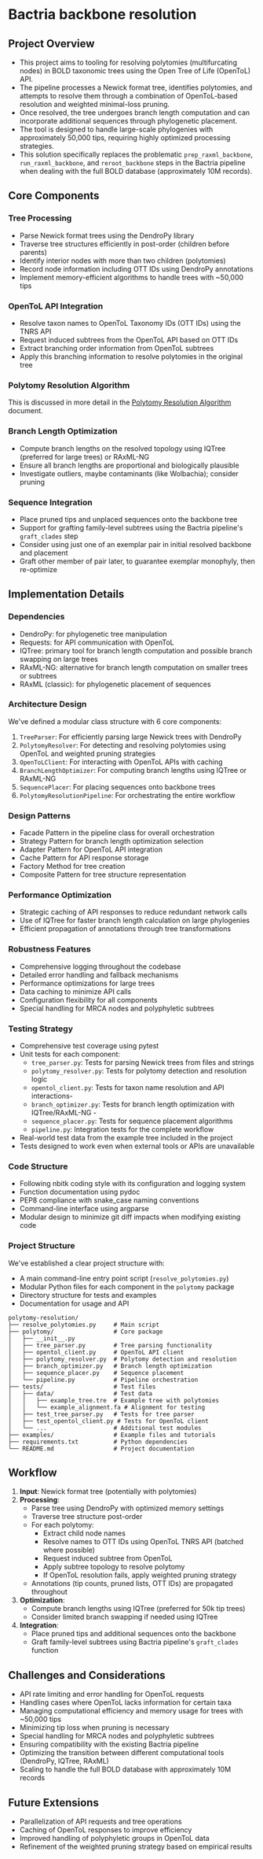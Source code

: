 # Bactria backbone resolution

## Project Overview
- This project aims to tooling for resolving polytomies (multifurcating nodes) in BOLD taxonomic trees using the Open Tree of Life (OpenToL) API.
- The pipeline processes a Newick format tree, identifies polytomies, and attempts to resolve them through a combination of OpenToL-based resolution and weighted minimal-loss pruning.
- Once resolved, the tree undergoes branch length computation and can incorporate additional sequences through phylogenetic placement.
- The tool is designed to handle large-scale phylogenies with approximately 50,000 tips, requiring highly optimized processing strategies.
- This solution specifically replaces the problematic `prep_raxml_backbone`, `run_raxml_backbone`, and `reroot_backbone` steps in the Bactria pipeline when dealing with the full BOLD database (approximately 10M records).

## Core Components

### Tree Processing
- Parse Newick format trees using the DendroPy library
- Traverse tree structures efficiently in post-order (children before parents)
- Identify interior nodes with more than two children (polytomies)
- Record node information including OTT IDs using DendroPy annotations
- Implement memory-efficient algorithms to handle trees with ~50,000 tips

### OpenToL API Integration
- Resolve taxon names to OpenToL Taxonomy IDs (OTT IDs) using the TNRS API
- Request induced subtrees from the OpenToL API based on OTT IDs
- Extract branching order information from OpenToL subtrees
- Apply this branching information to resolve polytomies in the original tree

### Polytomy Resolution Algorithm

This is discussed in more detail in the [Polytomy Resolution Algorithm](resolution-pruning.md) document.

### Branch Length Optimization
- Compute branch lengths on the resolved topology using IQTree (preferred for large trees) or RAxML-NG
- Ensure all branch lengths are proportional and biologically plausible
- Investigate outliers, maybe contaminants (like Wolbachia); consider pruning

### Sequence Integration
- Place pruned tips and unplaced sequences onto the backbone tree
- Support for grafting family-level subtrees using the Bactria pipeline's `graft_clades` step
- Consider using just one of an exemplar pair in initial resolved backbone and placement
- Graft other member of pair later, to guarantee exemplar monophyly, then re-optimize

## Implementation Details

### Dependencies
- DendroPy: for phylogenetic tree manipulation
- Requests: for API communication with OpenToL
- IQTree: primary tool for branch length computation and possible branch swapping on large trees
- RAxML-NG: alternative for branch length computation on smaller trees or subtrees
- RAxML (classic): for phylogenetic placement of sequences

### Architecture Design
We've defined a modular class structure with 6 core components:
1. `TreeParser`: For efficiently parsing large Newick trees with DendroPy
2. `PolytomyResolver`: For detecting and resolving polytomies using OpenToL and weighted pruning strategies
3. `OpenToLClient`: For interacting with OpenToL APIs with caching
4. `BranchLengthOptimizer`: For computing branch lengths using IQTree or RAxML-NG
5. `SequencePlacer`: For placing sequences onto backbone trees
6. `PolytomyResolutionPipeline`: For orchestrating the entire workflow

### Design Patterns
- Facade Pattern in the pipeline class for overall orchestration
- Strategy Pattern for branch length optimization selection
- Adapter Pattern for OpenToL API integration
- Cache Pattern for API response storage
- Factory Method for tree creation
- Composite Pattern for tree structure representation

### Performance Optimization
- Strategic caching of API responses to reduce redundant network calls
- Use of IQTree for faster branch length calculation on large phylogenies
- Efficient propagation of annotations through tree transformations

### Robustness Features
- Comprehensive logging throughout the codebase
- Detailed error handling and fallback mechanisms
- Performance optimizations for large trees
- Data caching to minimize API calls
- Configuration flexibility for all components
- Special handling for MRCA nodes and polyphyletic subtrees

### Testing Strategy
- Comprehensive test coverage using pytest
- Unit tests for each component:
  - `tree_parser.py`: Tests for parsing Newick trees from files and strings
  - `polytomy_resolver.py`: Tests for polytomy detection and resolution logic
  - `opentol_client.py`: Tests for taxon name resolution and API interactions- 
  - `branch_optimizer.py`: Tests for branch length optimization with IQTree/RAxML-NG  - 
  - `sequence_placer.py`: Tests for sequence placement algorithms
  - `pipeline.py`: Integration tests for the complete workflow
- Real-world test data from the example tree included in the project
- Tests designed to work even when external tools or APIs are unavailable

### Code Structure
- Following nbitk coding style with its configuration and logging system
- Function documentation using pydoc
- PEP8 compliance with snake_case naming conventions
- Command-line interface using argparse
- Modular design to minimize git diff impacts when modifying existing code

### Project Structure
We've established a clear project structure with:
- A main command-line entry point script (`resolve_polytomies.py`)
- Modular Python files for each component in the `polytomy` package
- Directory structure for tests and examples
- Documentation for usage and API

```
polytomy-resolution/
├── resolve_polytomies.py     # Main script
├── polytomy/                 # Core package
│   ├── __init__.py
│   ├── tree_parser.py        # Tree parsing functionality
│   ├── opentol_client.py     # OpenToL API client
│   ├── polytomy_resolver.py  # Polytomy detection and resolution
│   ├── branch_optimizer.py   # Branch length optimization
│   ├── sequence_placer.py    # Sequence placement
│   └── pipeline.py           # Pipeline orchestration
├── tests/                    # Test files
│   ├── data/                 # Test data
│   │   ├── example_tree.tre  # Example tree with polytomies
│   │   └── example_alignment.fa # Alignment for testing
│   ├── test_tree_parser.py   # Tests for tree parser
│   ├── test_opentol_client.py # Tests for OpenToL client
│   └── ...                   # Additional test modules
├── examples/                 # Example files and tutorials
├── requirements.txt          # Python dependencies
└── README.md                 # Project documentation
```

## Workflow

1. **Input**: Newick format tree (potentially with polytomies)
2. **Processing**:
   - Parse tree using DendroPy with optimized memory settings
   - Traverse tree structure post-order
   - For each polytomy:
     - Extract child node names
     - Resolve names to OTT IDs using OpenToL TNRS API (batched where possible)
     - Request induced subtree from OpenToL
     - Apply subtree topology to resolve polytomy
     - If OpenToL resolution fails, apply weighted pruning strategy
   - Annotations (tip counts, pruned lists, OTT IDs) are propagated throughout
3. **Optimization**:
   - Compute branch lengths using IQTree (preferred for 50k tip trees)
   - Consider limited branch swapping if needed using IQTree
4. **Integration**:
   - Place pruned tips and additional sequences onto the backbone
   - Graft family-level subtrees using Bactria pipeline's `graft_clades` function

## Challenges and Considerations
- API rate limiting and error handling for OpenToL requests
- Handling cases where OpenToL lacks information for certain taxa
- Managing computational efficiency and memory usage for trees with ~50,000 tips
- Minimizing tip loss when pruning is necessary
- Special handling for MRCA nodes and polyphyletic subtrees
- Ensuring compatibility with the existing Bactria pipeline
- Optimizing the transition between different computational tools (DendroPy, IQTree, RAxML)
- Scaling to handle the full BOLD database with approximately 10M records

## Future Extensions
- Parallelization of API requests and tree operations
- Caching of OpenToL responses to improve efficiency
- Improved handling of polyphyletic groups in OpenToL data
- Refinement of the weighted pruning strategy based on empirical results